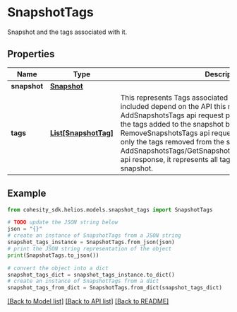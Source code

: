 # SnapshotTags

Snapshot and the tags associated with it.

## Properties

Name | Type | Description | Notes
------------ | ------------- | ------------- | -------------
**snapshot** | [**Snapshot**](Snapshot.md) |  | 
**tags** | [**List[SnapshotTag]**](SnapshotTag.md) | This represents Tags associated with this snapshot. The tags included depend on the API this model is being used for. For AddSnapshotsTags api request parameters, it represents only the tags added to the snapshot by the API. For RemoveSnapshotsTags api request parameters, it represents only the tags removed from the snapshot by the API. For AddSnapshotsTags/GetSnapshotsTags/RemoveSnapshotsTags api response, it represents all tags associated with the snapshot.  | 

## Example

```python
from cohesity_sdk.helios.models.snapshot_tags import SnapshotTags

# TODO update the JSON string below
json = "{}"
# create an instance of SnapshotTags from a JSON string
snapshot_tags_instance = SnapshotTags.from_json(json)
# print the JSON string representation of the object
print(SnapshotTags.to_json())

# convert the object into a dict
snapshot_tags_dict = snapshot_tags_instance.to_dict()
# create an instance of SnapshotTags from a dict
snapshot_tags_from_dict = SnapshotTags.from_dict(snapshot_tags_dict)
```
[[Back to Model list]](../README.md#documentation-for-models) [[Back to API list]](../README.md#documentation-for-api-endpoints) [[Back to README]](../README.md)


